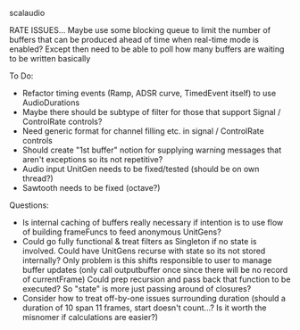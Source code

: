 scalaudio

RATE ISSUES...
Maybe use some blocking queue to limit the number of buffers that can be produced ahead of time when real-time mode is enabled?
Except then need to be able to poll how many buffers are waiting to be written basically

To Do:
- Refactor timing events (Ramp, ADSR curve, TimedEvent itself) to use AudioDurations
- Maybe there should be subtype of filter for those that support Signal / ControlRate controls?
- Need generic format for channel filling etc. in signal / ControlRate controls
- Should create "1st buffer" notion for supplying warning messages that aren't exceptions so its not repetitive?
- Audio input UnitGen needs to be fixed/tested (should be on own thread?)
- Sawtooth needs to be fixed (octave?)

Questions:
- Is internal caching of buffers really necessary if intention is to use flow of building frameFuncs to feed anonymous UnitGens?
- Could go fully functional & treat filters as Singleton if no state is involved. Could have UnitGens recurse with state so its not stored internally?
Only problem is this shifts responsible to user to manage buffer updates (only call outputbuffer once since there will be no record of currentFrame)
Could prep recursion and pass back that function to be executed? So "state" is more just passing around of closures?
- Consider how to treat off-by-one issues surrounding duration (should a duration of 10 span 11 frames, start doesn't count...? Is it worth the misnomer
if calculations are easier?)